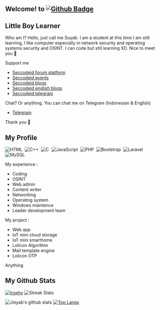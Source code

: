 ## Welcome! to [![Github Badge](https://img.shields.io/badge/-Jieyab89-black?style=flat&logo=github&logoColor=white&link=https://github.com/Jieyab89/)](https://github.com/Jieyab89)

<h2>Little Boy Learner</h2>
<p align='left'>Who am I? Hello, just call me Suyab. I am a student at this time I am still learning, I like computer especially in network security and operating systems security and OSINT. I can code but still learning XD. Nice to meet you 😬</p>

<p align='left'>Support me </p>

* <a href="https://forum.seccodeid.com">Seccodeid forum platform</a>
* <a href="https://seccodeid.com/#event">Seccodeid events</a>
* <a href="https://blog.seccodeid.com/">Seccodeid blogs</a>
* <a href="https://en-blog.seccodeid.com/">Seccodeid english blogs</a>
* <a href="https://t.me/seccodeid">Seccodeid telegram</a>


<p align='left'>Chat? Or anything. You can chat me on Telegram (Indonesian & English) </p>

* <a href="https://t.me/bayjie">Telegram</a>

Thank you 🤙

## My Profile
![HTML](https://img.shields.io/badge/-HTML-282A36?style=flat&logo=HTML5)&nbsp;
![C++](https://img.shields.io/badge/C++-black.svg?style=flat&logo=c%2B%2B)&nbsp;
![C](https://img.shields.io/badge/C-black.svg?style=flat&logo=c%2B%2B)&nbsp;
![JavaScript](https://img.shields.io/badge/-JavaScript-282A36?style=flat&logo=javascript)&nbsp;
![PHP](https://img.shields.io/badge/-PHP-282A36?style=flat&logo=PHP)&nbsp;
![Bootstrap](https://img.shields.io/badge/-Bootstrap-282A36?style=flat&logo=bootstrap)&nbsp;
![Laravel](https://img.shields.io/badge/-Laravel-282A36?style=flat&logo=laravel)&nbsp;
![MySQL](https://img.shields.io/badge/-MySQL-282A36?style=flat&logo=mysql)&nbsp;

<p align='left'>My experience : </p>

* Coding 
* OSINT
* Web admin 
* Content writer
* Networking
* Operating system
* Windows maintence
* Leader development team

<p align='left'>My project : </p>

* Web app 
* IoT mini cloud storage
* IoT mini smarthome
* Lolicon Algorithm
* Mail template engine 
* Lolicon OTP 

Anything

## My Github Stats

[![trophy](https://github-profile-trophy.vercel.app/?username=jieyab89)](https://github.com/Jieyab89)
![Streak Stats](https://github-readme-streak-stats.herokuapp.com/?user=jieyab89&) 

![Jieyab's github stats](https://github-readme-stats.vercel.app/api?username=Jieyab89&show_icons=true&theme=tokyonight)
[![Top Langs](https://github-readme-stats.vercel.app/api/top-langs/?username=Jieyab89&layout=compact&show_icons=true&theme=tokyonight)](https://github.com/Jieyab89/)

